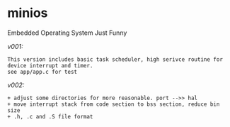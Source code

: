 minios
======

Embedded Operating System Just Funny

*v001:*

    This version includes basic task scheduler, high serivce routine for device interrupt and timer.
    see app/app.c for test

*v002:*

	+ adjust some directories for more reasonable. port -->> hal
	+ move interrupt stack from code section to bss section, reduce bin size
	+ .h, .c and .S file format

